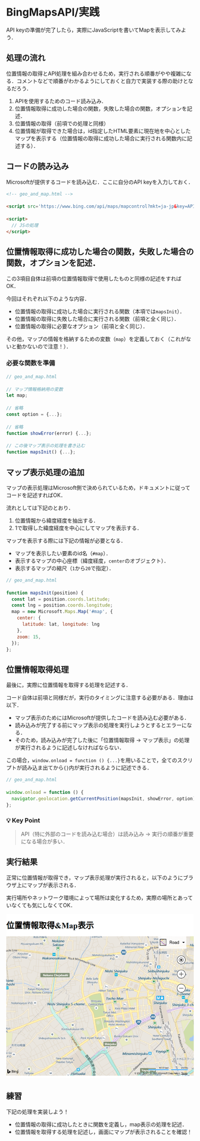 # BingMapsAPI/実践

API keyの準備が完了したら，実際にJavaScriptを書いてMapを表示してみよう．

## 処理の流れ

位置情報の取得とAPI処理を組み合わせるため，実行される順番がやや複雑になる．コメントなどで順番がわかるようにしておくと自力で実装する際の助けとなるだろう．

1. APIを使用するためのコード読み込み．
2. 位置情報取得に成功した場合の関数，失敗した場合の関数，オプションを記述．
3. 位置情報の取得（前項での処理と同様）
4. 位置情報が取得できた場合は，id指定したHTML要素に現在地を中心としたマップを表示する（位置情報の取得に成功した場合に実行される関数内に記述する）．

## コードの読み込み

Microsoftが提供するコードを読み込む．ここに自分のAPI keyを入力しておく．

```html
<!-- geo_and_map.html -->

<script src='https://www.bing.com/api/maps/mapcontrol?mkt=ja-jp&key=API_KEY'></script>

<script>
  // JSの処理
</script>

```

## 位置情報取得に成功した場合の関数，失敗した場合の関数，オプションを記述．

この3項目自体は前項の位置情報取得で使用したものと同様の記述をすればOK．

今回はそれぞれ以下のような内容．

- 位置情報の取得に成功した場合に実行される関数（本項では`mapsInit`）．
- 位置情報の取得に失敗した場合に実行される関数（前項と全く同じ）．
- 位置情報の取得に必要なオプション（前項と全く同じ）．

その他，マップの情報を格納するための変数（`map`）を定義しておく（これがないと動かないので注意！）．

### 必要な関数を準備

```js
// geo_and_map.html

// マップ情報格納用の変数
let map;

// 省略
const option = {...};

// 省略
function showError(error) {...};

// この後マップ表示の処理を書き込む
function mapsInit() {...};

```

## マップ表示処理の追加

マップの表示処理はMicrosoft側で決められているため，ドキュメントに従ってコードを記述すればOK．

流れとしては下記のとおり．

1. 位置情報から緯度経度を抽出する．
2. 1で取得した緯度経度を中心にしてマップを表示する．

マップを表示する際には下記の情報が必要となる．

- マップを表示したい要素のid名（`#map`）．
- 表示するマップの中心座標（緯度経度，`center`のオブジェクト）．
- 表示するマップの縮尺（`1`から`20`で指定）．

```js
// geo_and_map.html

function mapsInit(position) {
  const lat = position.coords.latitude;
  const lng = position.coords.longitude;
  map = new Microsoft.Maps.Map('#map', {
    center: {
      latitude: lat, longitude: lng
    },
    zoom: 15,
  });
};

```

## 位置情報取得処理

最後に，実際に位置情報を取得する処理を記述する．

コード自体は前項と同様だが，実行のタイミングに注意する必要がある．理由は以下．

- マップ表示のためにはMicrosoftが提供したコードを読み込む必要がある．
- 読み込みが完了する前にマップ表示の処理を実行しようとするとエラーになる．
- そのため，読み込みが完了した後に「位置情報取得 -> マップ表示」の処理が実行されるように記述しなければならない．

この場合，`window.onload = function () {...}`を用いることで，全てのスクリプトが読み込ま出てから`{}`内が実行されるように記述できる．

```js
// geo_and_map.html

window.onload = function () {
  navigator.geolocation.getCurrentPosition(mapsInit, showError, option);
};

```

### 💡 Key Point

>API（特に外部のコードを読み込む場合）は読み込み -> 実行の順番が重要になる場合が多い．


## 実行結果

正常に位置情報が取得でき，マップ表示処理が実行されると，以下のようにブラウザ上にマップが表示される．

実行場所やネットワーク環境によって場所は変化するため，実際の場所とあっていなくても気にしなくてOK．

![マップ表示結果](./img/js_api_bingmapsapi_result01.png)


## 練習

下記の処理を実装しよう！

- 位置情報の取得に成功したときに関数を定義し，map表示の処理を記述．
- 位置情報を取得する処理を記述し，画面にマップが表示されることを確認！


